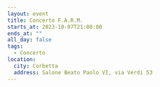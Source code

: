 ```yaml
---
layout: event
title: Concerto F.A.R.M.
starts_at: 2023-10-07T21:00:00
ends_at: ""
all_day: false
tags:
  - Concerto
location:
  city: Corbetta
  address: Salone Beato Paolo VI, via Verdi 53
---
```

